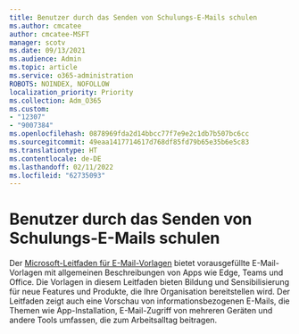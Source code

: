 ```yaml
---
title: Benutzer durch das Senden von Schulungs-E-Mails schulen
ms.author: cmcatee
author: cmcatee-MSFT
manager: scotv
ms.date: 09/13/2021
ms.audience: Admin
ms.topic: article
ms.service: o365-administration
ROBOTS: NOINDEX, NOFOLLOW
localization_priority: Priority
ms.collection: Adm_O365
ms.custom:
- "12307"
- "9007384"
ms.openlocfilehash: 0878969fda2d14bbcc77f7e9e2c1db7b507bc6cc
ms.sourcegitcommit: 49eaa1417714617d768df85fd79b65e35b6e5c83
ms.translationtype: HT
ms.contentlocale: de-DE
ms.lasthandoff: 02/11/2022
ms.locfileid: "62735093"
---
```

# <a name="educate-users-by-sending-training-emails"></a>Benutzer durch das Senden von Schulungs-E-Mails schulen

Der [Microsoft-Leitfaden für E-Mail-Vorlagen](https://admin.microsoft.com/adminportal/home#/emailtemplates) bietet vorausgefüllte E-Mail-Vorlagen mit allgemeinen Beschreibungen von Apps wie Edge, Teams und Office. Die Vorlagen in diesem Leitfaden bieten Bildung und Sensibilisierung für neue Features und Produkte, die Ihre Organisation bereitstellen wird. Der Leitfaden zeigt auch eine Vorschau von informationsbezogenen E-Mails, die Themen wie App-Installation, E-Mail-Zugriff von mehreren Geräten und andere Tools umfassen, die zum Arbeitsalltag beitragen.